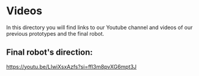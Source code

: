 # Videos

In this directory you will find links to our Youtube channel and videos of our previous prototypes and the final robot.

## Final robot's direction: 
https://youtu.be/LIwiXsxAzfs?si=ffl3m8pvXG6mpt3J

